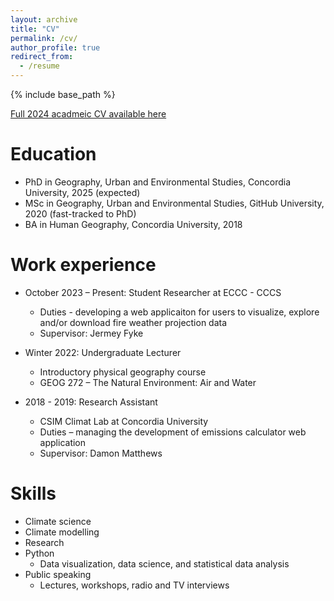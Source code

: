 ```yaml
---
layout: archive
title: "CV"
permalink: /cv/
author_profile: true
redirect_from:
  - /resume
---
```


{% include base_path %}

[Full 2024 acadmeic CV available here](https://drive.google.com/file/d/17pvRArRY1ORLNc26Waw0Q41Mq9l2J3DB/view?usp=sharing)

Education
======
* PhD in Geography, Urban and Environmental Studies, Concordia University, 2025 (expected)
* MSc in Geography, Urban and Environmental Studies, GitHub University, 2020 (fast-tracked to PhD)
* BA in Human Geography, Concordia University, 2018

Work experience
======
* October 2023 – Present: Student Researcher at ECCC - CCCS
  * Duties - developing a web applicaiton for users to visualize, explore and/or download fire weather projection data
  * Supervisor: Jermey Fyke

* Winter 2022: Undergraduate Lecturer
  * Introductory physical geography course
  * GEOG 272 – The Natural Environment: Air and Water

* 2018 - 2019: Research Assistant
  * CSIM Climat Lab at Concordia University
  * Duties – managing the development of emissions calculator web application
  * Supervisor: Damon Matthews

Skills
======
* Climate science
* Climate modelling
* Research
* Python
  * Data visualization, data science, and statistical data analysis
* Public speaking
  * Lectures, workshops, radio and TV interviews

